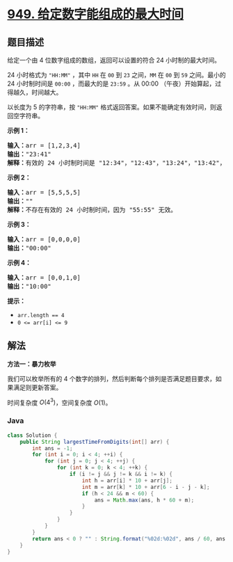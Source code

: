 # [949. 给定数字能组成的最大时间](https://leetcode.cn/problems/largest-time-for-given-digits)

## 题目描述

<p>给定一个由 4 位数字组成的数组，返回可以设置的符合 24 小时制的最大时间。</p>

<p>24 小时格式为 <code>"HH:MM"</code> ，其中 <code>HH</code> 在 <code>00</code> 到 <code>23</code> 之间，<code>MM</code> 在 <code>00</code> 到 <code>59</code> 之间。最小的 24 小时制时间是 <code>00:00</code> ，而最大的是 <code>23:59</code> 。从 00:00 （午夜）开始算起，过得越久，时间越大。</p>

<p>以长度为 5 的字符串，按 <code>"HH:MM"</code> 格式返回答案。如果不能确定有效时间，则返回空字符串。</p>



<p><strong>示例 1：</strong></p>

<pre>
<strong>输入：</strong>arr = [1,2,3,4]
<strong>输出：</strong>"23:41"
<strong>解释：</strong>有效的 24 小时制时间是 "12:34"，"12:43"，"13:24"，"13:42"，"14:23"，"14:32"，"21:34"，"21:43"，"23:14" 和 "23:41" 。这些时间中，"23:41" 是最大时间。
</pre>

<p><strong>示例 2：</strong></p>

<pre>
<strong>输入：</strong>arr = [5,5,5,5]
<strong>输出：</strong>""
<strong>解释：</strong>不存在有效的 24 小时制时间，因为 "55:55" 无效。
</pre>

<p><strong>示例 3：</strong></p>

<pre>
<strong>输入：</strong>arr = [0,0,0,0]
<strong>输出：</strong>"00:00"
</pre>

<p><strong>示例 4：</strong></p>

<pre>
<strong>输入：</strong>arr = [0,0,1,0]
<strong>输出：</strong>"10:00"
</pre>



<p><strong>提示：</strong></p>

<ul>
	<li><code>arr.length == 4</code></li>
	<li><code>0 <= arr[i] <= 9</code></li>
</ul>

## 解法

**方法一：暴力枚举**

我们可以枚举所有的 4 个数字的排列，然后判断每个排列是否满足题目要求，如果满足则更新答案。

时间复杂度 $O(4^3)$，空间复杂度 $O(1)$。

### **Java**

```java
class Solution {
    public String largestTimeFromDigits(int[] arr) {
        int ans = -1;
        for (int i = 0; i < 4; ++i) {
            for (int j = 0; j < 4; ++j) {
                for (int k = 0; k < 4; ++k) {
                    if (i != j && j != k && i != k) {
                        int h = arr[i] * 10 + arr[j];
                        int m = arr[k] * 10 + arr[6 - i - j - k];
                        if (h < 24 && m < 60) {
                            ans = Math.max(ans, h * 60 + m);
                        }
                    }
                }
            }
        }
        return ans < 0 ? "" : String.format("%02d:%02d", ans / 60, ans % 60);
    }
}
```
